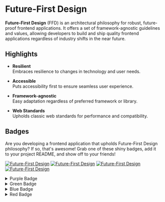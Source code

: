# Future-First Design

**Future-First Design** (FFD) is an architectural philosophy for robust, future-proof frontend applications. It offers a set of framework-agnostic guidelines and values, allowing developers to build and ship quality frontend applications regardless of industry shifts in the near future.

## Highlights

- **Resilient**  
  Embraces resilience to changes in technology and user needs.

- **Accessible**  
  Puts accessibility first to ensure seamless user experience.

- **Framework-agnostic**  
  Easy adaptation regardless of preferred framework or library.

- **Web Standards**  
  Upholds classic web standards for performance and compatibility.

## Badges

Are you developing a frontend application that upholds Future-First Design philosophy? If so, that's awesome! Grab one of these shiny badges, add it to your project README, and show off to your friends!

<!-- Defining the badges -->
[ffd-purple]: https://img.shields.io/badge/Future--First-8A2BE2?style=for-the-badge&logo=data%3Aimage%2Fpng%3Bbase64%2CiVBORw0KGgoAAAANSUhEUgAAAFkAAABjCAYAAADw6qxkAAAAAXNSR0IArs4c6QAACg9JREFUeF7Vnd1uFTcQx8fnJVAlDmreAVUivWkeAZDSXJInoFLhunCdUJG8QMJdggT0DUovSKSWdyCQShUvEZfZPbtn12t7Pjw%2BydkLEpJZe%2FzzP2N77D3rwOjy3j8CgCOj4hTFeABwufsuFr8Mv34GAPzZhXPuvaJi8pasV%2BTdi2Zh87z3CBhBr%2FPVwAaAvwDgvRX0Ysgd0XqQSYUWd2pTQ7yaDvor59yxtqIWMv6LleQuwsZ7%2FwkAvtc6EruvPl6Rtwj8eQd7iYOGF1cyfd%2FEO%2B891U3NPRxwcZvUnZwSRTAp4xFsyrjTMMcua7O6Qa8%2BUEENCHvLOdcNpElGJjHZDrKgicXSUBYwdpEFOoCcjhO5CKId9NYAKacnSNBWSjYf9IatW4POQNA4A3kW65U8ZOYAyB30OLJY2qwO7eXlZTPBuj2fy1wcWyPo3djculjJ3nuctqGS1%2FJ68OAhfPhwBk%2Be%2FApPnz4RtCEqAlw1boSFWEB%2B5AGOigsSNM%2FKtAPclff1638WRR8753aHBRWz%2BTY9xjj0m4V3JmUwo8zjx7%2FAyclpX%2BV8PoePH%2F%2B2cGESNpaQU%2FGXXunxchaZtWvYMtliRM4lBIwlyMNFtl7Me2x1FmVKdgD%2BKrKcZqpJjqf8jhhgLBVVjGqeXNK2LMWEC5Umq1cGuc2%2BsZbT5XiCEojGx36N4QEhh5dJqJhW2MfmIsje%2B58A4E9zgCYFevDgehWlAGNV7969gc3NzUGtAvmmTfuZRilkfaJe0I5S5jHA3VBjouK0g03IEEIej4La5bQIWmFnnJ2dwf37D5NVHhy8hJ2dn0UupY0nzmJq9JkQ8rj4lUBWN9%2FD2dl5GrADmN82m7alvGxmGaWQq%2BYsknwZ6qYUXDxtY%2Fiw2DfcKIUcnVnw6ldLlLyRAzgaixeOG%2FuvV7Iuh2zsfgQ3B3BcxdV8WzVkUoRFBphNu3v3B1YZRnkKTl276nDh%2FdURgKt%2FBIC56JAAHi2hqwm45%2F%2B8ALLR7rRBIyWAs0tohi4V7naQmdn54ZroupbTAQgpYJwT49x4eCnAMbqjUMkrTdRnCCBgzEVg0p17JRNB0QJM8GtisgPvr%2FTLaS6NlN2i3RrA2iW0CvXyJg3kJvN27Yn6cFeD03epJbQKIqfC1kY3hauynBa0VANYq2I%2By6SlbsU3OfdmvFLK8dYALl5C9%2FwESlgyV0O%2BlkS9FnA9FdPQHV7sP4fFLC%2BbqKfrZFcXGmYBT2ag4x8MFx8VXYy2TQZ5UYQuZxGrn9Pc1karYKy1nopZetGlOsWDXoolhzFAMw8ebt2zmjYw0u9CMx3MO9Ts8%2FHDxVLJvCMAnX3Bbm0pYHRhFYmgSXcM58jOHWsgsxL1Uh2E9nt7%2B7C%2F%2F4Il3FRSIKtiqYMsTyZGeDZOBbn6zCK3syxpq2wJLSmZbbuBh8RFSrYb9NJr5pOT19GzEexmLQx%2F%2FHET3r59I73N1L6bvd0oyFYKxsMWH%2F9JnAgyw0jGG93hFvHMQtAg7rYRp0j9tI0Ex6m%2Bs1FDZg16Ek%2FQNgVYnuVuaz44OICdnW2pG9b2zaCHhcbDRaJ1%2BXNvugmxpYKxQXha%2Fo93b%2BKHB60x5strBr005MjNmKj3AJ%2F4QZz%2B07MGPHQbB7579%2B4BfsXwET2xWRH6MmXRncdj%2FF1azyyKATN8vk7ow7wQW5jDRL0uMCybLN2XKxJcojNQ4dvb273Si%2BqY3nzsZm63e5Q6Cjnml9XMYqWAGeRsDxz2FTYHDbv%2FSZRcPLO4aYARgj6B1CGM%2Fl33MwvpwFe0nEbAeIT138tL8gMJGAI0MymHPHXFA2zMBs9cs5RscaK%2BSfi8eEF%2F5IMSn3AcbGqRLFqGeqXmTeFmCBcy7whApvZbt75T4svdlkZLbJY0hU4fYzBxcfTkEztcWAx6dSDroVgPeAN96R6WtICMpy0xLmsuTSjI1VN52T0a9JhKbk4MmcwsMMt2fn4OX75cqoFrOml4j%2F1AN4nWFOSFZgLp5HIW1CCQgoIrPjzDdnr6WgFcp%2B3YYUN2p%2FEb2ucsgnly2mnVcnp42IXpXBn0CKqgSUWA2T0BMEzU%2B4Fms5%2BmpYIscCpmKtnf41S1wl2S9zPntsIFBTmFyw96TJn2JHj2JYNkCJ0CzPOI05WNzWRmwRr46M97Gz9eS7uTb1YyO6cIwz1gY5KZNk4GPS7kouU0DX1sYaViSsFSv5j2%2FScDDO2z4aL2ifqlwNrvrBJI1wQYuW44N7sIcwcUZN5ymtnNlNnwxJAiOjTFlwEuiyupA5wUZMWJep6joZWFiiUJn7DDeV5nZRId9MYxOSIdi%2BU0pd7u96XTthLAXB8JOwbkSAn0zELnHlvFzJhRB7BY29GZBTm7SC6ns%2FWLnYMSFSPgw8OXwSevCDpf7m6q8MlyujNMxmRuor7Ux5JYXAxY0BeE6SSHPAScg7ySmYVWxfP5bTg8PJAruFQVHb1xOcl4nA0Xqxr0yGR%2BIi5LdjWsuNIrvbizOSWPTtTXcFSr4hBwiW8l9%2FYhgXjAKQe5OFFPhTxyCR0RhkTBVP3536fwT36eDRVUuKias9AMeNUBc2Q9tUlO3bKzi1XkkKWPjfWAOSDKJDy5m6gyOXWzgaxssFTF1jvLZB%2Fw29WGCmLRFI3J4cyCXycvI5B7dCz0tzpgfeOwsaSKkzG51nIaK5SomAdYQMl2pUoOeFS4IAc9QdNG8t7b24P9%2Fd%2FJv9jU1r223r7C4gL6kqIJ%2BljDJuGiZqKeq%2BJV7SyTPZ02iH52fco8BplcTmvFwFl8rAFg3PjYcjP%2Ba%2BVikPOJei1hAKCW0PFdjYIKC6SavtUfOzcjZxTD%2B2OQRQ%2Boc9tBqbhs24jrhcAu3reiMJEc%2BFIffSNwb2k6cDS3hA4B3zTtDtrOHuwoJbczi0VLLRocfZx3MSFWKdjCKaFqPMDxLHh%2FCLeIUbjgJuq7wrkplJSKVYC5LbO1U4WJaLiokbNITdvKAJdIWXxv4p1OzA3I8LHfGon62BK6zsanrXQXpSVfmpWvDZ9CxeNr7RWGiyPw8Kj87SNt4b2KB50%2BBSxWVhWakUKVgKclhZDbRL1Bu7GI0%2BDlKWukYCSlmknEFBBCJnMWEhkNZxX0zrJBz0qcS9uaKXgy8OGgZ%2F3Kt%2B4ByTt35s2Tn%2BO30jCJrJZ9cmuf6W3UrFeybmZhRWBcDl0qbdG3lm86eh66BGp47xByleW01lk%2BG20N%2FX3m4SEDGR8jc5E3qHOXHMWNVRRQ3BXG6iXOXdzUV75lyesYZ9%2FMq%2Bhp8pbms1v81Xq%2FTJZsZWtw8e3p%2FVezxGuPmWWozJqY7K88LkAwJveJoeX3OrmovLG%2FCVXbKbf5ZKsa1zBIxAJGC3nVn1Ffr98QKL4y8zN%2Bjb1DWgSZn57IFttBvlEzi4THzcd%2FNcpsOwn%2FjzDbn7VQOxsRy6WxEdWg9v8BJ3rwIXhS1rkAAAAASUVORK5CYII%3D&labelColor=black
[ffd-green]: https://img.shields.io/badge/Future--First-00c400?style=for-the-badge&logo=data%3Aimage%2Fpng%3Bbase64%2CiVBORw0KGgoAAAANSUhEUgAAAFkAAABjCAYAAADw6qxkAAAAAXNSR0IArs4c6QAACg9JREFUeF7Vnd1uFTcQx8fnJVAlDmreAVUivWkeAZDSXJInoFLhunCdUJG8QMJdggT0DUovSKSWdyCQShUvEZfZPbtn12t7Pjw%2BydkLEpJZe%2FzzP2N77D3rwOjy3j8CgCOj4hTFeABwufsuFr8Mv34GAPzZhXPuvaJi8pasV%2BTdi2Zh87z3CBhBr%2FPVwAaAvwDgvRX0Ysgd0XqQSYUWd2pTQ7yaDvor59yxtqIWMv6LleQuwsZ7%2FwkAvtc6EruvPl6Rtwj8eQd7iYOGF1cyfd%2FEO%2B891U3NPRxwcZvUnZwSRTAp4xFsyrjTMMcua7O6Qa8%2BUEENCHvLOdcNpElGJjHZDrKgicXSUBYwdpEFOoCcjhO5CKId9NYAKacnSNBWSjYf9IatW4POQNA4A3kW65U8ZOYAyB30OLJY2qwO7eXlZTPBuj2fy1wcWyPo3djculjJ3nuctqGS1%2FJ68OAhfPhwBk%2Be%2FApPnz4RtCEqAlw1boSFWEB%2B5AGOigsSNM%2FKtAPclff1638WRR8753aHBRWz%2BTY9xjj0m4V3JmUwo8zjx7%2FAyclpX%2BV8PoePH%2F%2B2cGESNpaQU%2FGXXunxchaZtWvYMtliRM4lBIwlyMNFtl7Me2x1FmVKdgD%2BKrKcZqpJjqf8jhhgLBVVjGqeXNK2LMWEC5Umq1cGuc2%2BsZbT5XiCEojGx36N4QEhh5dJqJhW2MfmIsje%2B58A4E9zgCYFevDgehWlAGNV7969gc3NzUGtAvmmTfuZRilkfaJe0I5S5jHA3VBjouK0g03IEEIej4La5bQIWmFnnJ2dwf37D5NVHhy8hJ2dn0UupY0nzmJq9JkQ8rj4lUBWN9%2FD2dl5GrADmN82m7alvGxmGaWQq%2BYsknwZ6qYUXDxtY%2Fiw2DfcKIUcnVnw6ldLlLyRAzgaixeOG%2FuvV7Iuh2zsfgQ3B3BcxdV8WzVkUoRFBphNu3v3B1YZRnkKTl276nDh%2FdURgKt%2FBIC56JAAHi2hqwm45%2F%2B8ALLR7rRBIyWAs0tohi4V7naQmdn54ZroupbTAQgpYJwT49x4eCnAMbqjUMkrTdRnCCBgzEVg0p17JRNB0QJM8GtisgPvr%2FTLaS6NlN2i3RrA2iW0CvXyJg3kJvN27Yn6cFeD03epJbQKIqfC1kY3hauynBa0VANYq2I%2By6SlbsU3OfdmvFLK8dYALl5C9%2FwESlgyV0O%2BlkS9FnA9FdPQHV7sP4fFLC%2BbqKfrZFcXGmYBT2ag4x8MFx8VXYy2TQZ5UYQuZxGrn9Pc1karYKy1nopZetGlOsWDXoolhzFAMw8ebt2zmjYw0u9CMx3MO9Ts8%2FHDxVLJvCMAnX3Bbm0pYHRhFYmgSXcM58jOHWsgsxL1Uh2E9nt7%2B7C%2F%2F4Il3FRSIKtiqYMsTyZGeDZOBbn6zCK3syxpq2wJLSmZbbuBh8RFSrYb9NJr5pOT19GzEexmLQx%2F%2FHET3r59I73N1L6bvd0oyFYKxsMWH%2F9JnAgyw0jGG93hFvHMQtAg7rYRp0j9tI0Ex6m%2Bs1FDZg16Ek%2FQNgVYnuVuaz44OICdnW2pG9b2zaCHhcbDRaJ1%2BXNvugmxpYKxQXha%2Fo93b%2BKHB60x5strBr005MjNmKj3AJ%2F4QZz%2B07MGPHQbB7579%2B4BfsXwET2xWRH6MmXRncdj%2FF1azyyKATN8vk7ow7wQW5jDRL0uMCybLN2XKxJcojNQ4dvb273Si%2BqY3nzsZm63e5Q6Cjnml9XMYqWAGeRsDxz2FTYHDbv%2FSZRcPLO4aYARgj6B1CGM%2Fl33MwvpwFe0nEbAeIT138tL8gMJGAI0MymHPHXFA2zMBs9cs5RscaK%2BSfi8eEF%2F5IMSn3AcbGqRLFqGeqXmTeFmCBcy7whApvZbt75T4svdlkZLbJY0hU4fYzBxcfTkEztcWAx6dSDroVgPeAN96R6WtICMpy0xLmsuTSjI1VN52T0a9JhKbk4MmcwsMMt2fn4OX75cqoFrOml4j%2F1AN4nWFOSFZgLp5HIW1CCQgoIrPjzDdnr6WgFcp%2B3YYUN2p%2FEb2ucsgnly2mnVcnp42IXpXBn0CKqgSUWA2T0BMEzU%2B4Fms5%2BmpYIscCpmKtnf41S1wl2S9zPntsIFBTmFyw96TJn2JHj2JYNkCJ0CzPOI05WNzWRmwRr46M97Gz9eS7uTb1YyO6cIwz1gY5KZNk4GPS7kouU0DX1sYaViSsFSv5j2%2FScDDO2z4aL2ifqlwNrvrBJI1wQYuW44N7sIcwcUZN5ymtnNlNnwxJAiOjTFlwEuiyupA5wUZMWJep6joZWFiiUJn7DDeV5nZRId9MYxOSIdi%2BU0pd7u96XTthLAXB8JOwbkSAn0zELnHlvFzJhRB7BY29GZBTm7SC6ns%2FWLnYMSFSPgw8OXwSevCDpf7m6q8MlyujNMxmRuor7Ux5JYXAxY0BeE6SSHPAScg7ySmYVWxfP5bTg8PJAruFQVHb1xOcl4nA0Xqxr0yGR%2BIi5LdjWsuNIrvbizOSWPTtTXcFSr4hBwiW8l9%2FYhgXjAKQe5OFFPhTxyCR0RhkTBVP3536fwT36eDRVUuKias9AMeNUBc2Q9tUlO3bKzi1XkkKWPjfWAOSDKJDy5m6gyOXWzgaxssFTF1jvLZB%2Fw29WGCmLRFI3J4cyCXycvI5B7dCz0tzpgfeOwsaSKkzG51nIaK5SomAdYQMl2pUoOeFS4IAc9QdNG8t7b24P9%2Fd%2FJv9jU1r223r7C4gL6kqIJ%2BljDJuGiZqKeq%2BJV7SyTPZ02iH52fco8BplcTmvFwFl8rAFg3PjYcjP%2Ba%2BVikPOJei1hAKCW0PFdjYIKC6SavtUfOzcjZxTD%2B2OQRQ%2Boc9tBqbhs24jrhcAu3reiMJEc%2BFIffSNwb2k6cDS3hA4B3zTtDtrOHuwoJbczi0VLLRocfZx3MSFWKdjCKaFqPMDxLHh%2FCLeIUbjgJuq7wrkplJSKVYC5LbO1U4WJaLiokbNITdvKAJdIWXxv4p1OzA3I8LHfGon62BK6zsanrXQXpSVfmpWvDZ9CxeNr7RWGiyPw8Kj87SNt4b2KB50%2BBSxWVhWakUKVgKclhZDbRL1Bu7GI0%2BDlKWukYCSlmknEFBBCJnMWEhkNZxX0zrJBz0qcS9uaKXgy8OGgZ%2F3Kt%2B4ByTt35s2Tn%2BO30jCJrJZ9cmuf6W3UrFeybmZhRWBcDl0qbdG3lm86eh66BGp47xByleW01lk%2BG20N%2FX3m4SEDGR8jc5E3qHOXHMWNVRRQ3BXG6iXOXdzUV75lyesYZ9%2FMq%2Bhp8pbms1v81Xq%2FTJZsZWtw8e3p%2FVezxGuPmWWozJqY7K88LkAwJveJoeX3OrmovLG%2FCVXbKbf5ZKsa1zBIxAJGC3nVn1Ffr98QKL4y8zN%2Bjb1DWgSZn57IFttBvlEzi4THzcd%2FNcpsOwn%2FjzDbn7VQOxsRy6WxEdWg9v8BJ3rwIXhS1rkAAAAASUVORK5CYII%3D&labelColor=black
[ffd-blue]: https://img.shields.io/badge/Future--First-2793ff?style=for-the-badge&logo=data%3Aimage%2Fpng%3Bbase64%2CiVBORw0KGgoAAAANSUhEUgAAAFkAAABjCAYAAADw6qxkAAAAAXNSR0IArs4c6QAACg9JREFUeF7Vnd1uFTcQx8fnJVAlDmreAVUivWkeAZDSXJInoFLhunCdUJG8QMJdggT0DUovSKSWdyCQShUvEZfZPbtn12t7Pjw%2BydkLEpJZe%2FzzP2N77D3rwOjy3j8CgCOj4hTFeABwufsuFr8Mv34GAPzZhXPuvaJi8pasV%2BTdi2Zh87z3CBhBr%2FPVwAaAvwDgvRX0Ysgd0XqQSYUWd2pTQ7yaDvor59yxtqIWMv6LleQuwsZ7%2FwkAvtc6EruvPl6Rtwj8eQd7iYOGF1cyfd%2FEO%2B891U3NPRxwcZvUnZwSRTAp4xFsyrjTMMcua7O6Qa8%2BUEENCHvLOdcNpElGJjHZDrKgicXSUBYwdpEFOoCcjhO5CKId9NYAKacnSNBWSjYf9IatW4POQNA4A3kW65U8ZOYAyB30OLJY2qwO7eXlZTPBuj2fy1wcWyPo3djculjJ3nuctqGS1%2FJ68OAhfPhwBk%2Be%2FApPnz4RtCEqAlw1boSFWEB%2B5AGOigsSNM%2FKtAPclff1638WRR8753aHBRWz%2BTY9xjj0m4V3JmUwo8zjx7%2FAyclpX%2BV8PoePH%2F%2B2cGESNpaQU%2FGXXunxchaZtWvYMtliRM4lBIwlyMNFtl7Me2x1FmVKdgD%2BKrKcZqpJjqf8jhhgLBVVjGqeXNK2LMWEC5Umq1cGuc2%2BsZbT5XiCEojGx36N4QEhh5dJqJhW2MfmIsje%2B58A4E9zgCYFevDgehWlAGNV7969gc3NzUGtAvmmTfuZRilkfaJe0I5S5jHA3VBjouK0g03IEEIej4La5bQIWmFnnJ2dwf37D5NVHhy8hJ2dn0UupY0nzmJq9JkQ8rj4lUBWN9%2FD2dl5GrADmN82m7alvGxmGaWQq%2BYsknwZ6qYUXDxtY%2Fiw2DfcKIUcnVnw6ldLlLyRAzgaixeOG%2FuvV7Iuh2zsfgQ3B3BcxdV8WzVkUoRFBphNu3v3B1YZRnkKTl276nDh%2FdURgKt%2FBIC56JAAHi2hqwm45%2F%2B8ALLR7rRBIyWAs0tohi4V7naQmdn54ZroupbTAQgpYJwT49x4eCnAMbqjUMkrTdRnCCBgzEVg0p17JRNB0QJM8GtisgPvr%2FTLaS6NlN2i3RrA2iW0CvXyJg3kJvN27Yn6cFeD03epJbQKIqfC1kY3hauynBa0VANYq2I%2By6SlbsU3OfdmvFLK8dYALl5C9%2FwESlgyV0O%2BlkS9FnA9FdPQHV7sP4fFLC%2BbqKfrZFcXGmYBT2ag4x8MFx8VXYy2TQZ5UYQuZxGrn9Pc1karYKy1nopZetGlOsWDXoolhzFAMw8ebt2zmjYw0u9CMx3MO9Ts8%2FHDxVLJvCMAnX3Bbm0pYHRhFYmgSXcM58jOHWsgsxL1Uh2E9nt7%2B7C%2F%2F4Il3FRSIKtiqYMsTyZGeDZOBbn6zCK3syxpq2wJLSmZbbuBh8RFSrYb9NJr5pOT19GzEexmLQx%2F%2FHET3r59I73N1L6bvd0oyFYKxsMWH%2F9JnAgyw0jGG93hFvHMQtAg7rYRp0j9tI0Ex6m%2Bs1FDZg16Ek%2FQNgVYnuVuaz44OICdnW2pG9b2zaCHhcbDRaJ1%2BXNvugmxpYKxQXha%2Fo93b%2BKHB60x5strBr005MjNmKj3AJ%2F4QZz%2B07MGPHQbB7579%2B4BfsXwET2xWRH6MmXRncdj%2FF1azyyKATN8vk7ow7wQW5jDRL0uMCybLN2XKxJcojNQ4dvb273Si%2BqY3nzsZm63e5Q6Cjnml9XMYqWAGeRsDxz2FTYHDbv%2FSZRcPLO4aYARgj6B1CGM%2Fl33MwvpwFe0nEbAeIT138tL8gMJGAI0MymHPHXFA2zMBs9cs5RscaK%2BSfi8eEF%2F5IMSn3AcbGqRLFqGeqXmTeFmCBcy7whApvZbt75T4svdlkZLbJY0hU4fYzBxcfTkEztcWAx6dSDroVgPeAN96R6WtICMpy0xLmsuTSjI1VN52T0a9JhKbk4MmcwsMMt2fn4OX75cqoFrOml4j%2F1AN4nWFOSFZgLp5HIW1CCQgoIrPjzDdnr6WgFcp%2B3YYUN2p%2FEb2ucsgnly2mnVcnp42IXpXBn0CKqgSUWA2T0BMEzU%2B4Fms5%2BmpYIscCpmKtnf41S1wl2S9zPntsIFBTmFyw96TJn2JHj2JYNkCJ0CzPOI05WNzWRmwRr46M97Gz9eS7uTb1YyO6cIwz1gY5KZNk4GPS7kouU0DX1sYaViSsFSv5j2%2FScDDO2z4aL2ifqlwNrvrBJI1wQYuW44N7sIcwcUZN5ymtnNlNnwxJAiOjTFlwEuiyupA5wUZMWJep6joZWFiiUJn7DDeV5nZRId9MYxOSIdi%2BU0pd7u96XTthLAXB8JOwbkSAn0zELnHlvFzJhRB7BY29GZBTm7SC6ns%2FWLnYMSFSPgw8OXwSevCDpf7m6q8MlyujNMxmRuor7Ux5JYXAxY0BeE6SSHPAScg7ySmYVWxfP5bTg8PJAruFQVHb1xOcl4nA0Xqxr0yGR%2BIi5LdjWsuNIrvbizOSWPTtTXcFSr4hBwiW8l9%2FYhgXjAKQe5OFFPhTxyCR0RhkTBVP3536fwT36eDRVUuKias9AMeNUBc2Q9tUlO3bKzi1XkkKWPjfWAOSDKJDy5m6gyOXWzgaxssFTF1jvLZB%2Fw29WGCmLRFI3J4cyCXycvI5B7dCz0tzpgfeOwsaSKkzG51nIaK5SomAdYQMl2pUoOeFS4IAc9QdNG8t7b24P9%2Fd%2FJv9jU1r223r7C4gL6kqIJ%2BljDJuGiZqKeq%2BJV7SyTPZ02iH52fco8BplcTmvFwFl8rAFg3PjYcjP%2Ba%2BVikPOJei1hAKCW0PFdjYIKC6SavtUfOzcjZxTD%2B2OQRQ%2Boc9tBqbhs24jrhcAu3reiMJEc%2BFIffSNwb2k6cDS3hA4B3zTtDtrOHuwoJbczi0VLLRocfZx3MSFWKdjCKaFqPMDxLHh%2FCLeIUbjgJuq7wrkplJSKVYC5LbO1U4WJaLiokbNITdvKAJdIWXxv4p1OzA3I8LHfGon62BK6zsanrXQXpSVfmpWvDZ9CxeNr7RWGiyPw8Kj87SNt4b2KB50%2BBSxWVhWakUKVgKclhZDbRL1Bu7GI0%2BDlKWukYCSlmknEFBBCJnMWEhkNZxX0zrJBz0qcS9uaKXgy8OGgZ%2F3Kt%2B4ByTt35s2Tn%2BO30jCJrJZ9cmuf6W3UrFeybmZhRWBcDl0qbdG3lm86eh66BGp47xByleW01lk%2BG20N%2FX3m4SEDGR8jc5E3qHOXHMWNVRRQ3BXG6iXOXdzUV75lyesYZ9%2FMq%2Bhp8pbms1v81Xq%2FTJZsZWtw8e3p%2FVezxGuPmWWozJqY7K88LkAwJveJoeX3OrmovLG%2FCVXbKbf5ZKsa1zBIxAJGC3nVn1Ffr98QKL4y8zN%2Bjb1DWgSZn57IFttBvlEzi4THzcd%2FNcpsOwn%2FjzDbn7VQOxsRy6WxEdWg9v8BJ3rwIXhS1rkAAAAASUVORK5CYII%3D&labelColor=black
[ffd-red]: https://img.shields.io/badge/Future--First-ff3b3b?style=for-the-badge&logo=data%3Aimage%2Fpng%3Bbase64%2CiVBORw0KGgoAAAANSUhEUgAAAFkAAABjCAYAAADw6qxkAAAAAXNSR0IArs4c6QAACg9JREFUeF7Vnd1uFTcQx8fnJVAlDmreAVUivWkeAZDSXJInoFLhunCdUJG8QMJdggT0DUovSKSWdyCQShUvEZfZPbtn12t7Pjw%2BydkLEpJZe%2FzzP2N77D3rwOjy3j8CgCOj4hTFeABwufsuFr8Mv34GAPzZhXPuvaJi8pasV%2BTdi2Zh87z3CBhBr%2FPVwAaAvwDgvRX0Ysgd0XqQSYUWd2pTQ7yaDvor59yxtqIWMv6LleQuwsZ7%2FwkAvtc6EruvPl6Rtwj8eQd7iYOGF1cyfd%2FEO%2B891U3NPRxwcZvUnZwSRTAp4xFsyrjTMMcua7O6Qa8%2BUEENCHvLOdcNpElGJjHZDrKgicXSUBYwdpEFOoCcjhO5CKId9NYAKacnSNBWSjYf9IatW4POQNA4A3kW65U8ZOYAyB30OLJY2qwO7eXlZTPBuj2fy1wcWyPo3djculjJ3nuctqGS1%2FJ68OAhfPhwBk%2Be%2FApPnz4RtCEqAlw1boSFWEB%2B5AGOigsSNM%2FKtAPclff1638WRR8753aHBRWz%2BTY9xjj0m4V3JmUwo8zjx7%2FAyclpX%2BV8PoePH%2F%2B2cGESNpaQU%2FGXXunxchaZtWvYMtliRM4lBIwlyMNFtl7Me2x1FmVKdgD%2BKrKcZqpJjqf8jhhgLBVVjGqeXNK2LMWEC5Umq1cGuc2%2BsZbT5XiCEojGx36N4QEhh5dJqJhW2MfmIsje%2B58A4E9zgCYFevDgehWlAGNV7969gc3NzUGtAvmmTfuZRilkfaJe0I5S5jHA3VBjouK0g03IEEIej4La5bQIWmFnnJ2dwf37D5NVHhy8hJ2dn0UupY0nzmJq9JkQ8rj4lUBWN9%2FD2dl5GrADmN82m7alvGxmGaWQq%2BYsknwZ6qYUXDxtY%2Fiw2DfcKIUcnVnw6ldLlLyRAzgaixeOG%2FuvV7Iuh2zsfgQ3B3BcxdV8WzVkUoRFBphNu3v3B1YZRnkKTl276nDh%2FdURgKt%2FBIC56JAAHi2hqwm45%2F%2B8ALLR7rRBIyWAs0tohi4V7naQmdn54ZroupbTAQgpYJwT49x4eCnAMbqjUMkrTdRnCCBgzEVg0p17JRNB0QJM8GtisgPvr%2FTLaS6NlN2i3RrA2iW0CvXyJg3kJvN27Yn6cFeD03epJbQKIqfC1kY3hauynBa0VANYq2I%2By6SlbsU3OfdmvFLK8dYALl5C9%2FwESlgyV0O%2BlkS9FnA9FdPQHV7sP4fFLC%2BbqKfrZFcXGmYBT2ag4x8MFx8VXYy2TQZ5UYQuZxGrn9Pc1karYKy1nopZetGlOsWDXoolhzFAMw8ebt2zmjYw0u9CMx3MO9Ts8%2FHDxVLJvCMAnX3Bbm0pYHRhFYmgSXcM58jOHWsgsxL1Uh2E9nt7%2B7C%2F%2F4Il3FRSIKtiqYMsTyZGeDZOBbn6zCK3syxpq2wJLSmZbbuBh8RFSrYb9NJr5pOT19GzEexmLQx%2F%2FHET3r59I73N1L6bvd0oyFYKxsMWH%2F9JnAgyw0jGG93hFvHMQtAg7rYRp0j9tI0Ex6m%2Bs1FDZg16Ek%2FQNgVYnuVuaz44OICdnW2pG9b2zaCHhcbDRaJ1%2BXNvugmxpYKxQXha%2Fo93b%2BKHB60x5strBr005MjNmKj3AJ%2F4QZz%2B07MGPHQbB7579%2B4BfsXwET2xWRH6MmXRncdj%2FF1azyyKATN8vk7ow7wQW5jDRL0uMCybLN2XKxJcojNQ4dvb273Si%2BqY3nzsZm63e5Q6Cjnml9XMYqWAGeRsDxz2FTYHDbv%2FSZRcPLO4aYARgj6B1CGM%2Fl33MwvpwFe0nEbAeIT138tL8gMJGAI0MymHPHXFA2zMBs9cs5RscaK%2BSfi8eEF%2F5IMSn3AcbGqRLFqGeqXmTeFmCBcy7whApvZbt75T4svdlkZLbJY0hU4fYzBxcfTkEztcWAx6dSDroVgPeAN96R6WtICMpy0xLmsuTSjI1VN52T0a9JhKbk4MmcwsMMt2fn4OX75cqoFrOml4j%2F1AN4nWFOSFZgLp5HIW1CCQgoIrPjzDdnr6WgFcp%2B3YYUN2p%2FEb2ucsgnly2mnVcnp42IXpXBn0CKqgSUWA2T0BMEzU%2B4Fms5%2BmpYIscCpmKtnf41S1wl2S9zPntsIFBTmFyw96TJn2JHj2JYNkCJ0CzPOI05WNzWRmwRr46M97Gz9eS7uTb1YyO6cIwz1gY5KZNk4GPS7kouU0DX1sYaViSsFSv5j2%2FScDDO2z4aL2ifqlwNrvrBJI1wQYuW44N7sIcwcUZN5ymtnNlNnwxJAiOjTFlwEuiyupA5wUZMWJep6joZWFiiUJn7DDeV5nZRId9MYxOSIdi%2BU0pd7u96XTthLAXB8JOwbkSAn0zELnHlvFzJhRB7BY29GZBTm7SC6ns%2FWLnYMSFSPgw8OXwSevCDpf7m6q8MlyujNMxmRuor7Ux5JYXAxY0BeE6SSHPAScg7ySmYVWxfP5bTg8PJAruFQVHb1xOcl4nA0Xqxr0yGR%2BIi5LdjWsuNIrvbizOSWPTtTXcFSr4hBwiW8l9%2FYhgXjAKQe5OFFPhTxyCR0RhkTBVP3536fwT36eDRVUuKias9AMeNUBc2Q9tUlO3bKzi1XkkKWPjfWAOSDKJDy5m6gyOXWzgaxssFTF1jvLZB%2Fw29WGCmLRFI3J4cyCXycvI5B7dCz0tzpgfeOwsaSKkzG51nIaK5SomAdYQMl2pUoOeFS4IAc9QdNG8t7b24P9%2Fd%2FJv9jU1r223r7C4gL6kqIJ%2BljDJuGiZqKeq%2BJV7SyTPZ02iH52fco8BplcTmvFwFl8rAFg3PjYcjP%2Ba%2BVikPOJei1hAKCW0PFdjYIKC6SavtUfOzcjZxTD%2B2OQRQ%2Boc9tBqbhs24jrhcAu3reiMJEc%2BFIffSNwb2k6cDS3hA4B3zTtDtrOHuwoJbczi0VLLRocfZx3MSFWKdjCKaFqPMDxLHh%2FCLeIUbjgJuq7wrkplJSKVYC5LbO1U4WJaLiokbNITdvKAJdIWXxv4p1OzA3I8LHfGon62BK6zsanrXQXpSVfmpWvDZ9CxeNr7RWGiyPw8Kj87SNt4b2KB50%2BBSxWVhWakUKVgKclhZDbRL1Bu7GI0%2BDlKWukYCSlmknEFBBCJnMWEhkNZxX0zrJBz0qcS9uaKXgy8OGgZ%2F3Kt%2B4ByTt35s2Tn%2BO30jCJrJZ9cmuf6W3UrFeybmZhRWBcDl0qbdG3lm86eh66BGp47xByleW01lk%2BG20N%2FX3m4SEDGR8jc5E3qHOXHMWNVRRQ3BXG6iXOXdzUV75lyesYZ9%2FMq%2Bhp8pbms1v81Xq%2FTJZsZWtw8e3p%2FVezxGuPmWWozJqY7K88LkAwJveJoeX3OrmovLG%2FCVXbKbf5ZKsa1zBIxAJGC3nVn1Ffr98QKL4y8zN%2Bjb1DWgSZn57IFttBvlEzi4THzcd%2FNcpsOwn%2FjzDbn7VQOxsRy6WxEdWg9v8BJ3rwIXhS1rkAAAAASUVORK5CYII%3D&labelColor=black


<!-- Badge images -->
[![Future-First Design][ffd-purple]](https://future-first-design.vercel.app)
[![Future-First Design][ffd-green]](https://future-first-design.vercel.app)
[![Future-First Design][ffd-blue]](https://future-first-design.vercel.app)
[![Future-First Design][ffd-red]](https://future-first-design.vercel.app)


<details>
  <summary>Purple Badge</summary>

  ```markdown
  [ffd-purple]: https://img.shields.io/badge/Future--First-8A2BE2?style=for-the-badge&logo=data%3Aimage%2Fpng%3Bbase64%2CiVBORw0KGgoAAAANSUhEUgAAAFkAAABjCAYAAADw6qxkAAAAAXNSR0IArs4c6QAACg9JREFUeF7Vnd1uFTcQx8fnJVAlDmreAVUivWkeAZDSXJInoFLhunCdUJG8QMJdggT0DUovSKSWdyCQShUvEZfZPbtn12t7Pjw%2BydkLEpJZe%2FzzP2N77D3rwOjy3j8CgCOj4hTFeABwufsuFr8Mv34GAPzZhXPuvaJi8pasV%2BTdi2Zh87z3CBhBr%2FPVwAaAvwDgvRX0Ysgd0XqQSYUWd2pTQ7yaDvor59yxtqIWMv6LleQuwsZ7%2FwkAvtc6EruvPl6Rtwj8eQd7iYOGF1cyfd%2FEO%2B891U3NPRxwcZvUnZwSRTAp4xFsyrjTMMcua7O6Qa8%2BUEENCHvLOdcNpElGJjHZDrKgicXSUBYwdpEFOoCcjhO5CKId9NYAKacnSNBWSjYf9IatW4POQNA4A3kW65U8ZOYAyB30OLJY2qwO7eXlZTPBuj2fy1wcWyPo3djculjJ3nuctqGS1%2FJ68OAhfPhwBk%2Be%2FApPnz4RtCEqAlw1boSFWEB%2B5AGOigsSNM%2FKtAPclff1638WRR8753aHBRWz%2BTY9xjj0m4V3JmUwo8zjx7%2FAyclpX%2BV8PoePH%2F%2B2cGESNpaQU%2FGXXunxchaZtWvYMtliRM4lBIwlyMNFtl7Me2x1FmVKdgD%2BKrKcZqpJjqf8jhhgLBVVjGqeXNK2LMWEC5Umq1cGuc2%2BsZbT5XiCEojGx36N4QEhh5dJqJhW2MfmIsje%2B58A4E9zgCYFevDgehWlAGNV7969gc3NzUGtAvmmTfuZRilkfaJe0I5S5jHA3VBjouK0g03IEEIej4La5bQIWmFnnJ2dwf37D5NVHhy8hJ2dn0UupY0nzmJq9JkQ8rj4lUBWN9%2FD2dl5GrADmN82m7alvGxmGaWQq%2BYsknwZ6qYUXDxtY%2Fiw2DfcKIUcnVnw6ldLlLyRAzgaixeOG%2FuvV7Iuh2zsfgQ3B3BcxdV8WzVkUoRFBphNu3v3B1YZRnkKTl276nDh%2FdURgKt%2FBIC56JAAHi2hqwm45%2F%2B8ALLR7rRBIyWAs0tohi4V7naQmdn54ZroupbTAQgpYJwT49x4eCnAMbqjUMkrTdRnCCBgzEVg0p17JRNB0QJM8GtisgPvr%2FTLaS6NlN2i3RrA2iW0CvXyJg3kJvN27Yn6cFeD03epJbQKIqfC1kY3hauynBa0VANYq2I%2By6SlbsU3OfdmvFLK8dYALl5C9%2FwESlgyV0O%2BlkS9FnA9FdPQHV7sP4fFLC%2BbqKfrZFcXGmYBT2ag4x8MFx8VXYy2TQZ5UYQuZxGrn9Pc1karYKy1nopZetGlOsWDXoolhzFAMw8ebt2zmjYw0u9CMx3MO9Ts8%2FHDxVLJvCMAnX3Bbm0pYHRhFYmgSXcM58jOHWsgsxL1Uh2E9nt7%2B7C%2F%2F4Il3FRSIKtiqYMsTyZGeDZOBbn6zCK3syxpq2wJLSmZbbuBh8RFSrYb9NJr5pOT19GzEexmLQx%2F%2FHET3r59I73N1L6bvd0oyFYKxsMWH%2F9JnAgyw0jGG93hFvHMQtAg7rYRp0j9tI0Ex6m%2Bs1FDZg16Ek%2FQNgVYnuVuaz44OICdnW2pG9b2zaCHhcbDRaJ1%2BXNvugmxpYKxQXha%2Fo93b%2BKHB60x5strBr005MjNmKj3AJ%2F4QZz%2B07MGPHQbB7579%2B4BfsXwET2xWRH6MmXRncdj%2FF1azyyKATN8vk7ow7wQW5jDRL0uMCybLN2XKxJcojNQ4dvb273Si%2BqY3nzsZm63e5Q6Cjnml9XMYqWAGeRsDxz2FTYHDbv%2FSZRcPLO4aYARgj6B1CGM%2Fl33MwvpwFe0nEbAeIT138tL8gMJGAI0MymHPHXFA2zMBs9cs5RscaK%2BSfi8eEF%2F5IMSn3AcbGqRLFqGeqXmTeFmCBcy7whApvZbt75T4svdlkZLbJY0hU4fYzBxcfTkEztcWAx6dSDroVgPeAN96R6WtICMpy0xLmsuTSjI1VN52T0a9JhKbk4MmcwsMMt2fn4OX75cqoFrOml4j%2F1AN4nWFOSFZgLp5HIW1CCQgoIrPjzDdnr6WgFcp%2B3YYUN2p%2FEb2ucsgnly2mnVcnp42IXpXBn0CKqgSUWA2T0BMEzU%2B4Fms5%2BmpYIscCpmKtnf41S1wl2S9zPntsIFBTmFyw96TJn2JHj2JYNkCJ0CzPOI05WNzWRmwRr46M97Gz9eS7uTb1YyO6cIwz1gY5KZNk4GPS7kouU0DX1sYaViSsFSv5j2%2FScDDO2z4aL2ifqlwNrvrBJI1wQYuW44N7sIcwcUZN5ymtnNlNnwxJAiOjTFlwEuiyupA5wUZMWJep6joZWFiiUJn7DDeV5nZRId9MYxOSIdi%2BU0pd7u96XTthLAXB8JOwbkSAn0zELnHlvFzJhRB7BY29GZBTm7SC6ns%2FWLnYMSFSPgw8OXwSevCDpf7m6q8MlyujNMxmRuor7Ux5JYXAxY0BeE6SSHPAScg7ySmYVWxfP5bTg8PJAruFQVHb1xOcl4nA0Xqxr0yGR%2BIi5LdjWsuNIrvbizOSWPTtTXcFSr4hBwiW8l9%2FYhgXjAKQe5OFFPhTxyCR0RhkTBVP3536fwT36eDRVUuKias9AMeNUBc2Q9tUlO3bKzi1XkkKWPjfWAOSDKJDy5m6gyOXWzgaxssFTF1jvLZB%2Fw29WGCmLRFI3J4cyCXycvI5B7dCz0tzpgfeOwsaSKkzG51nIaK5SomAdYQMl2pUoOeFS4IAc9QdNG8t7b24P9%2Fd%2FJv9jU1r223r7C4gL6kqIJ%2BljDJuGiZqKeq%2BJV7SyTPZ02iH52fco8BplcTmvFwFl8rAFg3PjYcjP%2Ba%2BVikPOJei1hAKCW0PFdjYIKC6SavtUfOzcjZxTD%2B2OQRQ%2Boc9tBqbhs24jrhcAu3reiMJEc%2BFIffSNwb2k6cDS3hA4B3zTtDtrOHuwoJbczi0VLLRocfZx3MSFWKdjCKaFqPMDxLHh%2FCLeIUbjgJuq7wrkplJSKVYC5LbO1U4WJaLiokbNITdvKAJdIWXxv4p1OzA3I8LHfGon62BK6zsanrXQXpSVfmpWvDZ9CxeNr7RWGiyPw8Kj87SNt4b2KB50%2BBSxWVhWakUKVgKclhZDbRL1Bu7GI0%2BDlKWukYCSlmknEFBBCJnMWEhkNZxX0zrJBz0qcS9uaKXgy8OGgZ%2F3Kt%2B4ByTt35s2Tn%2BO30jCJrJZ9cmuf6W3UrFeybmZhRWBcDl0qbdG3lm86eh66BGp47xByleW01lk%2BG20N%2FX3m4SEDGR8jc5E3qHOXHMWNVRRQ3BXG6iXOXdzUV75lyesYZ9%2FMq%2Bhp8pbms1v81Xq%2FTJZsZWtw8e3p%2FVezxGuPmWWozJqY7K88LkAwJveJoeX3OrmovLG%2FCVXbKbf5ZKsa1zBIxAJGC3nVn1Ffr98QKL4y8zN%2Bjb1DWgSZn57IFttBvlEzi4THzcd%2FNcpsOwn%2FjzDbn7VQOxsRy6WxEdWg9v8BJ3rwIXhS1rkAAAAASUVORK5CYII%3D&labelColor=black

  [![Future-First Design][ffd-purple]](https://future-first-design.vercel.app)
  ```
</details>


<details>
  <summary>Green Badge</summary>

  ```markdown
  [ffd-green]: https://img.shields.io/badge/Future--First-00c400?style=for-the-badge&logo=data%3Aimage%2Fpng%3Bbase64%2CiVBORw0KGgoAAAANSUhEUgAAAFkAAABjCAYAAADw6qxkAAAAAXNSR0IArs4c6QAACg9JREFUeF7Vnd1uFTcQx8fnJVAlDmreAVUivWkeAZDSXJInoFLhunCdUJG8QMJdggT0DUovSKSWdyCQShUvEZfZPbtn12t7Pjw%2BydkLEpJZe%2FzzP2N77D3rwOjy3j8CgCOj4hTFeABwufsuFr8Mv34GAPzZhXPuvaJi8pasV%2BTdi2Zh87z3CBhBr%2FPVwAaAvwDgvRX0Ysgd0XqQSYUWd2pTQ7yaDvor59yxtqIWMv6LleQuwsZ7%2FwkAvtc6EruvPl6Rtwj8eQd7iYOGF1cyfd%2FEO%2B891U3NPRxwcZvUnZwSRTAp4xFsyrjTMMcua7O6Qa8%2BUEENCHvLOdcNpElGJjHZDrKgicXSUBYwdpEFOoCcjhO5CKId9NYAKacnSNBWSjYf9IatW4POQNA4A3kW65U8ZOYAyB30OLJY2qwO7eXlZTPBuj2fy1wcWyPo3djculjJ3nuctqGS1%2FJ68OAhfPhwBk%2Be%2FApPnz4RtCEqAlw1boSFWEB%2B5AGOigsSNM%2FKtAPclff1638WRR8753aHBRWz%2BTY9xjj0m4V3JmUwo8zjx7%2FAyclpX%2BV8PoePH%2F%2B2cGESNpaQU%2FGXXunxchaZtWvYMtliRM4lBIwlyMNFtl7Me2x1FmVKdgD%2BKrKcZqpJjqf8jhhgLBVVjGqeXNK2LMWEC5Umq1cGuc2%2BsZbT5XiCEojGx36N4QEhh5dJqJhW2MfmIsje%2B58A4E9zgCYFevDgehWlAGNV7969gc3NzUGtAvmmTfuZRilkfaJe0I5S5jHA3VBjouK0g03IEEIej4La5bQIWmFnnJ2dwf37D5NVHhy8hJ2dn0UupY0nzmJq9JkQ8rj4lUBWN9%2FD2dl5GrADmN82m7alvGxmGaWQq%2BYsknwZ6qYUXDxtY%2Fiw2DfcKIUcnVnw6ldLlLyRAzgaixeOG%2FuvV7Iuh2zsfgQ3B3BcxdV8WzVkUoRFBphNu3v3B1YZRnkKTl276nDh%2FdURgKt%2FBIC56JAAHi2hqwm45%2F%2B8ALLR7rRBIyWAs0tohi4V7naQmdn54ZroupbTAQgpYJwT49x4eCnAMbqjUMkrTdRnCCBgzEVg0p17JRNB0QJM8GtisgPvr%2FTLaS6NlN2i3RrA2iW0CvXyJg3kJvN27Yn6cFeD03epJbQKIqfC1kY3hauynBa0VANYq2I%2By6SlbsU3OfdmvFLK8dYALl5C9%2FwESlgyV0O%2BlkS9FnA9FdPQHV7sP4fFLC%2BbqKfrZFcXGmYBT2ag4x8MFx8VXYy2TQZ5UYQuZxGrn9Pc1karYKy1nopZetGlOsWDXoolhzFAMw8ebt2zmjYw0u9CMx3MO9Ts8%2FHDxVLJvCMAnX3Bbm0pYHRhFYmgSXcM58jOHWsgsxL1Uh2E9nt7%2B7C%2F%2F4Il3FRSIKtiqYMsTyZGeDZOBbn6zCK3syxpq2wJLSmZbbuBh8RFSrYb9NJr5pOT19GzEexmLQx%2F%2FHET3r59I73N1L6bvd0oyFYKxsMWH%2F9JnAgyw0jGG93hFvHMQtAg7rYRp0j9tI0Ex6m%2Bs1FDZg16Ek%2FQNgVYnuVuaz44OICdnW2pG9b2zaCHhcbDRaJ1%2BXNvugmxpYKxQXha%2Fo93b%2BKHB60x5strBr005MjNmKj3AJ%2F4QZz%2B07MGPHQbB7579%2B4BfsXwET2xWRH6MmXRncdj%2FF1azyyKATN8vk7ow7wQW5jDRL0uMCybLN2XKxJcojNQ4dvb273Si%2BqY3nzsZm63e5Q6Cjnml9XMYqWAGeRsDxz2FTYHDbv%2FSZRcPLO4aYARgj6B1CGM%2Fl33MwvpwFe0nEbAeIT138tL8gMJGAI0MymHPHXFA2zMBs9cs5RscaK%2BSfi8eEF%2F5IMSn3AcbGqRLFqGeqXmTeFmCBcy7whApvZbt75T4svdlkZLbJY0hU4fYzBxcfTkEztcWAx6dSDroVgPeAN96R6WtICMpy0xLmsuTSjI1VN52T0a9JhKbk4MmcwsMMt2fn4OX75cqoFrOml4j%2F1AN4nWFOSFZgLp5HIW1CCQgoIrPjzDdnr6WgFcp%2B3YYUN2p%2FEb2ucsgnly2mnVcnp42IXpXBn0CKqgSUWA2T0BMEzU%2B4Fms5%2BmpYIscCpmKtnf41S1wl2S9zPntsIFBTmFyw96TJn2JHj2JYNkCJ0CzPOI05WNzWRmwRr46M97Gz9eS7uTb1YyO6cIwz1gY5KZNk4GPS7kouU0DX1sYaViSsFSv5j2%2FScDDO2z4aL2ifqlwNrvrBJI1wQYuW44N7sIcwcUZN5ymtnNlNnwxJAiOjTFlwEuiyupA5wUZMWJep6joZWFiiUJn7DDeV5nZRId9MYxOSIdi%2BU0pd7u96XTthLAXB8JOwbkSAn0zELnHlvFzJhRB7BY29GZBTm7SC6ns%2FWLnYMSFSPgw8OXwSevCDpf7m6q8MlyujNMxmRuor7Ux5JYXAxY0BeE6SSHPAScg7ySmYVWxfP5bTg8PJAruFQVHb1xOcl4nA0Xqxr0yGR%2BIi5LdjWsuNIrvbizOSWPTtTXcFSr4hBwiW8l9%2FYhgXjAKQe5OFFPhTxyCR0RhkTBVP3536fwT36eDRVUuKias9AMeNUBc2Q9tUlO3bKzi1XkkKWPjfWAOSDKJDy5m6gyOXWzgaxssFTF1jvLZB%2Fw29WGCmLRFI3J4cyCXycvI5B7dCz0tzpgfeOwsaSKkzG51nIaK5SomAdYQMl2pUoOeFS4IAc9QdNG8t7b24P9%2Fd%2FJv9jU1r223r7C4gL6kqIJ%2BljDJuGiZqKeq%2BJV7SyTPZ02iH52fco8BplcTmvFwFl8rAFg3PjYcjP%2Ba%2BVikPOJei1hAKCW0PFdjYIKC6SavtUfOzcjZxTD%2B2OQRQ%2Boc9tBqbhs24jrhcAu3reiMJEc%2BFIffSNwb2k6cDS3hA4B3zTtDtrOHuwoJbczi0VLLRocfZx3MSFWKdjCKaFqPMDxLHh%2FCLeIUbjgJuq7wrkplJSKVYC5LbO1U4WJaLiokbNITdvKAJdIWXxv4p1OzA3I8LHfGon62BK6zsanrXQXpSVfmpWvDZ9CxeNr7RWGiyPw8Kj87SNt4b2KB50%2BBSxWVhWakUKVgKclhZDbRL1Bu7GI0%2BDlKWukYCSlmknEFBBCJnMWEhkNZxX0zrJBz0qcS9uaKXgy8OGgZ%2F3Kt%2B4ByTt35s2Tn%2BO30jCJrJZ9cmuf6W3UrFeybmZhRWBcDl0qbdG3lm86eh66BGp47xByleW01lk%2BG20N%2FX3m4SEDGR8jc5E3qHOXHMWNVRRQ3BXG6iXOXdzUV75lyesYZ9%2FMq%2Bhp8pbms1v81Xq%2FTJZsZWtw8e3p%2FVezxGuPmWWozJqY7K88LkAwJveJoeX3OrmovLG%2FCVXbKbf5ZKsa1zBIxAJGC3nVn1Ffr98QKL4y8zN%2Bjb1DWgSZn57IFttBvlEzi4THzcd%2FNcpsOwn%2FjzDbn7VQOxsRy6WxEdWg9v8BJ3rwIXhS1rkAAAAASUVORK5CYII%3D&labelColor=black

  [![Future-First Design][ffd-green]](https://future-first-design.vercel.app)
  ```
</details>


<details>
  <summary>Blue Badge</summary>

  ```markdown
  [ffd-blue]: https://img.shields.io/badge/Future--First-2793ff?style=for-the-badge&logo=data%3Aimage%2Fpng%3Bbase64%2CiVBORw0KGgoAAAANSUhEUgAAAFkAAABjCAYAAADw6qxkAAAAAXNSR0IArs4c6QAACg9JREFUeF7Vnd1uFTcQx8fnJVAlDmreAVUivWkeAZDSXJInoFLhunCdUJG8QMJdggT0DUovSKSWdyCQShUvEZfZPbtn12t7Pjw%2BydkLEpJZe%2FzzP2N77D3rwOjy3j8CgCOj4hTFeABwufsuFr8Mv34GAPzZhXPuvaJi8pasV%2BTdi2Zh87z3CBhBr%2FPVwAaAvwDgvRX0Ysgd0XqQSYUWd2pTQ7yaDvor59yxtqIWMv6LleQuwsZ7%2FwkAvtc6EruvPl6Rtwj8eQd7iYOGF1cyfd%2FEO%2B891U3NPRxwcZvUnZwSRTAp4xFsyrjTMMcua7O6Qa8%2BUEENCHvLOdcNpElGJjHZDrKgicXSUBYwdpEFOoCcjhO5CKId9NYAKacnSNBWSjYf9IatW4POQNA4A3kW65U8ZOYAyB30OLJY2qwO7eXlZTPBuj2fy1wcWyPo3djculjJ3nuctqGS1%2FJ68OAhfPhwBk%2Be%2FApPnz4RtCEqAlw1boSFWEB%2B5AGOigsSNM%2FKtAPclff1638WRR8753aHBRWz%2BTY9xjj0m4V3JmUwo8zjx7%2FAyclpX%2BV8PoePH%2F%2B2cGESNpaQU%2FGXXunxchaZtWvYMtliRM4lBIwlyMNFtl7Me2x1FmVKdgD%2BKrKcZqpJjqf8jhhgLBVVjGqeXNK2LMWEC5Umq1cGuc2%2BsZbT5XiCEojGx36N4QEhh5dJqJhW2MfmIsje%2B58A4E9zgCYFevDgehWlAGNV7969gc3NzUGtAvmmTfuZRilkfaJe0I5S5jHA3VBjouK0g03IEEIej4La5bQIWmFnnJ2dwf37D5NVHhy8hJ2dn0UupY0nzmJq9JkQ8rj4lUBWN9%2FD2dl5GrADmN82m7alvGxmGaWQq%2BYsknwZ6qYUXDxtY%2Fiw2DfcKIUcnVnw6ldLlLyRAzgaixeOG%2FuvV7Iuh2zsfgQ3B3BcxdV8WzVkUoRFBphNu3v3B1YZRnkKTl276nDh%2FdURgKt%2FBIC56JAAHi2hqwm45%2F%2B8ALLR7rRBIyWAs0tohi4V7naQmdn54ZroupbTAQgpYJwT49x4eCnAMbqjUMkrTdRnCCBgzEVg0p17JRNB0QJM8GtisgPvr%2FTLaS6NlN2i3RrA2iW0CvXyJg3kJvN27Yn6cFeD03epJbQKIqfC1kY3hauynBa0VANYq2I%2By6SlbsU3OfdmvFLK8dYALl5C9%2FwESlgyV0O%2BlkS9FnA9FdPQHV7sP4fFLC%2BbqKfrZFcXGmYBT2ag4x8MFx8VXYy2TQZ5UYQuZxGrn9Pc1karYKy1nopZetGlOsWDXoolhzFAMw8ebt2zmjYw0u9CMx3MO9Ts8%2FHDxVLJvCMAnX3Bbm0pYHRhFYmgSXcM58jOHWsgsxL1Uh2E9nt7%2B7C%2F%2F4Il3FRSIKtiqYMsTyZGeDZOBbn6zCK3syxpq2wJLSmZbbuBh8RFSrYb9NJr5pOT19GzEexmLQx%2F%2FHET3r59I73N1L6bvd0oyFYKxsMWH%2F9JnAgyw0jGG93hFvHMQtAg7rYRp0j9tI0Ex6m%2Bs1FDZg16Ek%2FQNgVYnuVuaz44OICdnW2pG9b2zaCHhcbDRaJ1%2BXNvugmxpYKxQXha%2Fo93b%2BKHB60x5strBr005MjNmKj3AJ%2F4QZz%2B07MGPHQbB7579%2B4BfsXwET2xWRH6MmXRncdj%2FF1azyyKATN8vk7ow7wQW5jDRL0uMCybLN2XKxJcojNQ4dvb273Si%2BqY3nzsZm63e5Q6Cjnml9XMYqWAGeRsDxz2FTYHDbv%2FSZRcPLO4aYARgj6B1CGM%2Fl33MwvpwFe0nEbAeIT138tL8gMJGAI0MymHPHXFA2zMBs9cs5RscaK%2BSfi8eEF%2F5IMSn3AcbGqRLFqGeqXmTeFmCBcy7whApvZbt75T4svdlkZLbJY0hU4fYzBxcfTkEztcWAx6dSDroVgPeAN96R6WtICMpy0xLmsuTSjI1VN52T0a9JhKbk4MmcwsMMt2fn4OX75cqoFrOml4j%2F1AN4nWFOSFZgLp5HIW1CCQgoIrPjzDdnr6WgFcp%2B3YYUN2p%2FEb2ucsgnly2mnVcnp42IXpXBn0CKqgSUWA2T0BMEzU%2B4Fms5%2BmpYIscCpmKtnf41S1wl2S9zPntsIFBTmFyw96TJn2JHj2JYNkCJ0CzPOI05WNzWRmwRr46M97Gz9eS7uTb1YyO6cIwz1gY5KZNk4GPS7kouU0DX1sYaViSsFSv5j2%2FScDDO2z4aL2ifqlwNrvrBJI1wQYuW44N7sIcwcUZN5ymtnNlNnwxJAiOjTFlwEuiyupA5wUZMWJep6joZWFiiUJn7DDeV5nZRId9MYxOSIdi%2BU0pd7u96XTthLAXB8JOwbkSAn0zELnHlvFzJhRB7BY29GZBTm7SC6ns%2FWLnYMSFSPgw8OXwSevCDpf7m6q8MlyujNMxmRuor7Ux5JYXAxY0BeE6SSHPAScg7ySmYVWxfP5bTg8PJAruFQVHb1xOcl4nA0Xqxr0yGR%2BIi5LdjWsuNIrvbizOSWPTtTXcFSr4hBwiW8l9%2FYhgXjAKQe5OFFPhTxyCR0RhkTBVP3536fwT36eDRVUuKias9AMeNUBc2Q9tUlO3bKzi1XkkKWPjfWAOSDKJDy5m6gyOXWzgaxssFTF1jvLZB%2Fw29WGCmLRFI3J4cyCXycvI5B7dCz0tzpgfeOwsaSKkzG51nIaK5SomAdYQMl2pUoOeFS4IAc9QdNG8t7b24P9%2Fd%2FJv9jU1r223r7C4gL6kqIJ%2BljDJuGiZqKeq%2BJV7SyTPZ02iH52fco8BplcTmvFwFl8rAFg3PjYcjP%2Ba%2BVikPOJei1hAKCW0PFdjYIKC6SavtUfOzcjZxTD%2B2OQRQ%2Boc9tBqbhs24jrhcAu3reiMJEc%2BFIffSNwb2k6cDS3hA4B3zTtDtrOHuwoJbczi0VLLRocfZx3MSFWKdjCKaFqPMDxLHh%2FCLeIUbjgJuq7wrkplJSKVYC5LbO1U4WJaLiokbNITdvKAJdIWXxv4p1OzA3I8LHfGon62BK6zsanrXQXpSVfmpWvDZ9CxeNr7RWGiyPw8Kj87SNt4b2KB50%2BBSxWVhWakUKVgKclhZDbRL1Bu7GI0%2BDlKWukYCSlmknEFBBCJnMWEhkNZxX0zrJBz0qcS9uaKXgy8OGgZ%2F3Kt%2B4ByTt35s2Tn%2BO30jCJrJZ9cmuf6W3UrFeybmZhRWBcDl0qbdG3lm86eh66BGp47xByleW01lk%2BG20N%2FX3m4SEDGR8jc5E3qHOXHMWNVRRQ3BXG6iXOXdzUV75lyesYZ9%2FMq%2Bhp8pbms1v81Xq%2FTJZsZWtw8e3p%2FVezxGuPmWWozJqY7K88LkAwJveJoeX3OrmovLG%2FCVXbKbf5ZKsa1zBIxAJGC3nVn1Ffr98QKL4y8zN%2Bjb1DWgSZn57IFttBvlEzi4THzcd%2FNcpsOwn%2FjzDbn7VQOxsRy6WxEdWg9v8BJ3rwIXhS1rkAAAAASUVORK5CYII%3D&labelColor=black
  
  [![Future-First Design][ffd-blue]](https://future-first-design.vercel.app)
  ```
</details>


<details>
  <summary>Red Badge</summary>

  ```markdown
  [ffd-red]: https://img.shields.io/badge/Future--First-ff3b3b?style=for-the-badge&logo=data%3Aimage%2Fpng%3Bbase64%2CiVBORw0KGgoAAAANSUhEUgAAAFkAAABjCAYAAADw6qxkAAAAAXNSR0IArs4c6QAACg9JREFUeF7Vnd1uFTcQx8fnJVAlDmreAVUivWkeAZDSXJInoFLhunCdUJG8QMJdggT0DUovSKSWdyCQShUvEZfZPbtn12t7Pjw%2BydkLEpJZe%2FzzP2N77D3rwOjy3j8CgCOj4hTFeABwufsuFr8Mv34GAPzZhXPuvaJi8pasV%2BTdi2Zh87z3CBhBr%2FPVwAaAvwDgvRX0Ysgd0XqQSYUWd2pTQ7yaDvor59yxtqIWMv6LleQuwsZ7%2FwkAvtc6EruvPl6Rtwj8eQd7iYOGF1cyfd%2FEO%2B891U3NPRxwcZvUnZwSRTAp4xFsyrjTMMcua7O6Qa8%2BUEENCHvLOdcNpElGJjHZDrKgicXSUBYwdpEFOoCcjhO5CKId9NYAKacnSNBWSjYf9IatW4POQNA4A3kW65U8ZOYAyB30OLJY2qwO7eXlZTPBuj2fy1wcWyPo3djculjJ3nuctqGS1%2FJ68OAhfPhwBk%2Be%2FApPnz4RtCEqAlw1boSFWEB%2B5AGOigsSNM%2FKtAPclff1638WRR8753aHBRWz%2BTY9xjj0m4V3JmUwo8zjx7%2FAyclpX%2BV8PoePH%2F%2B2cGESNpaQU%2FGXXunxchaZtWvYMtliRM4lBIwlyMNFtl7Me2x1FmVKdgD%2BKrKcZqpJjqf8jhhgLBVVjGqeXNK2LMWEC5Umq1cGuc2%2BsZbT5XiCEojGx36N4QEhh5dJqJhW2MfmIsje%2B58A4E9zgCYFevDgehWlAGNV7969gc3NzUGtAvmmTfuZRilkfaJe0I5S5jHA3VBjouK0g03IEEIej4La5bQIWmFnnJ2dwf37D5NVHhy8hJ2dn0UupY0nzmJq9JkQ8rj4lUBWN9%2FD2dl5GrADmN82m7alvGxmGaWQq%2BYsknwZ6qYUXDxtY%2Fiw2DfcKIUcnVnw6ldLlLyRAzgaixeOG%2FuvV7Iuh2zsfgQ3B3BcxdV8WzVkUoRFBphNu3v3B1YZRnkKTl276nDh%2FdURgKt%2FBIC56JAAHi2hqwm45%2F%2B8ALLR7rRBIyWAs0tohi4V7naQmdn54ZroupbTAQgpYJwT49x4eCnAMbqjUMkrTdRnCCBgzEVg0p17JRNB0QJM8GtisgPvr%2FTLaS6NlN2i3RrA2iW0CvXyJg3kJvN27Yn6cFeD03epJbQKIqfC1kY3hauynBa0VANYq2I%2By6SlbsU3OfdmvFLK8dYALl5C9%2FwESlgyV0O%2BlkS9FnA9FdPQHV7sP4fFLC%2BbqKfrZFcXGmYBT2ag4x8MFx8VXYy2TQZ5UYQuZxGrn9Pc1karYKy1nopZetGlOsWDXoolhzFAMw8ebt2zmjYw0u9CMx3MO9Ts8%2FHDxVLJvCMAnX3Bbm0pYHRhFYmgSXcM58jOHWsgsxL1Uh2E9nt7%2B7C%2F%2F4Il3FRSIKtiqYMsTyZGeDZOBbn6zCK3syxpq2wJLSmZbbuBh8RFSrYb9NJr5pOT19GzEexmLQx%2F%2FHET3r59I73N1L6bvd0oyFYKxsMWH%2F9JnAgyw0jGG93hFvHMQtAg7rYRp0j9tI0Ex6m%2Bs1FDZg16Ek%2FQNgVYnuVuaz44OICdnW2pG9b2zaCHhcbDRaJ1%2BXNvugmxpYKxQXha%2Fo93b%2BKHB60x5strBr005MjNmKj3AJ%2F4QZz%2B07MGPHQbB7579%2B4BfsXwET2xWRH6MmXRncdj%2FF1azyyKATN8vk7ow7wQW5jDRL0uMCybLN2XKxJcojNQ4dvb273Si%2BqY3nzsZm63e5Q6Cjnml9XMYqWAGeRsDxz2FTYHDbv%2FSZRcPLO4aYARgj6B1CGM%2Fl33MwvpwFe0nEbAeIT138tL8gMJGAI0MymHPHXFA2zMBs9cs5RscaK%2BSfi8eEF%2F5IMSn3AcbGqRLFqGeqXmTeFmCBcy7whApvZbt75T4svdlkZLbJY0hU4fYzBxcfTkEztcWAx6dSDroVgPeAN96R6WtICMpy0xLmsuTSjI1VN52T0a9JhKbk4MmcwsMMt2fn4OX75cqoFrOml4j%2F1AN4nWFOSFZgLp5HIW1CCQgoIrPjzDdnr6WgFcp%2B3YYUN2p%2FEb2ucsgnly2mnVcnp42IXpXBn0CKqgSUWA2T0BMEzU%2B4Fms5%2BmpYIscCpmKtnf41S1wl2S9zPntsIFBTmFyw96TJn2JHj2JYNkCJ0CzPOI05WNzWRmwRr46M97Gz9eS7uTb1YyO6cIwz1gY5KZNk4GPS7kouU0DX1sYaViSsFSv5j2%2FScDDO2z4aL2ifqlwNrvrBJI1wQYuW44N7sIcwcUZN5ymtnNlNnwxJAiOjTFlwEuiyupA5wUZMWJep6joZWFiiUJn7DDeV5nZRId9MYxOSIdi%2BU0pd7u96XTthLAXB8JOwbkSAn0zELnHlvFzJhRB7BY29GZBTm7SC6ns%2FWLnYMSFSPgw8OXwSevCDpf7m6q8MlyujNMxmRuor7Ux5JYXAxY0BeE6SSHPAScg7ySmYVWxfP5bTg8PJAruFQVHb1xOcl4nA0Xqxr0yGR%2BIi5LdjWsuNIrvbizOSWPTtTXcFSr4hBwiW8l9%2FYhgXjAKQe5OFFPhTxyCR0RhkTBVP3536fwT36eDRVUuKias9AMeNUBc2Q9tUlO3bKzi1XkkKWPjfWAOSDKJDy5m6gyOXWzgaxssFTF1jvLZB%2Fw29WGCmLRFI3J4cyCXycvI5B7dCz0tzpgfeOwsaSKkzG51nIaK5SomAdYQMl2pUoOeFS4IAc9QdNG8t7b24P9%2Fd%2FJv9jU1r223r7C4gL6kqIJ%2BljDJuGiZqKeq%2BJV7SyTPZ02iH52fco8BplcTmvFwFl8rAFg3PjYcjP%2Ba%2BVikPOJei1hAKCW0PFdjYIKC6SavtUfOzcjZxTD%2B2OQRQ%2Boc9tBqbhs24jrhcAu3reiMJEc%2BFIffSNwb2k6cDS3hA4B3zTtDtrOHuwoJbczi0VLLRocfZx3MSFWKdjCKaFqPMDxLHh%2FCLeIUbjgJuq7wrkplJSKVYC5LbO1U4WJaLiokbNITdvKAJdIWXxv4p1OzA3I8LHfGon62BK6zsanrXQXpSVfmpWvDZ9CxeNr7RWGiyPw8Kj87SNt4b2KB50%2BBSxWVhWakUKVgKclhZDbRL1Bu7GI0%2BDlKWukYCSlmknEFBBCJnMWEhkNZxX0zrJBz0qcS9uaKXgy8OGgZ%2F3Kt%2B4ByTt35s2Tn%2BO30jCJrJZ9cmuf6W3UrFeybmZhRWBcDl0qbdG3lm86eh66BGp47xByleW01lk%2BG20N%2FX3m4SEDGR8jc5E3qHOXHMWNVRRQ3BXG6iXOXdzUV75lyesYZ9%2FMq%2Bhp8pbms1v81Xq%2FTJZsZWtw8e3p%2FVezxGuPmWWozJqY7K88LkAwJveJoeX3OrmovLG%2FCVXbKbf5ZKsa1zBIxAJGC3nVn1Ffr98QKL4y8zN%2Bjb1DWgSZn57IFttBvlEzi4THzcd%2FNcpsOwn%2FjzDbn7VQOxsRy6WxEdWg9v8BJ3rwIXhS1rkAAAAASUVORK5CYII%3D&labelColor=black

  [![Future-First Design][ffd-red]](https://future-first-design.vercel.app)
  ```
</details>
